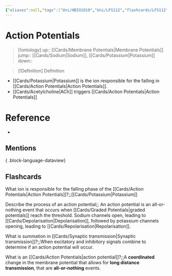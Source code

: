 ```yaml
---
{"aliases":null,"tags":["Uni/HBIO1010","Uni/LFS112","flashcards/LFS112"],"dg-publish":true,"permalink":"/cards/action-potentials/","dgPassFrontmatter":true}
---
```


# Action Potentials

> [!ontology]
> up:: [[Cards/Membrane Potentials\|Membrane Potentials]]
> jump:: [[Cards/Sodium\|Sodium]], [[Cards/Potassium\|Potassium]]
> down:: 

> [!Definition] Definition

- [[Cards/Potassium\|Potassium]] is the ion responsible for the falling in [[Cards/Action Potentials\|Action Potentials]].
- [[Cards/Acetylcholine\|ACh]] triggers [[Cards/Action Potentials\|Action Potentials]]

<style> .container {font-family: sans-serif; text-align: center;} .button-wrapper button {z-index: 1;height: 40px; width: 100px; margin: 10px;padding: 5px;} .excalidraw .App-menu_top .buttonList { display: flex;} .excalidraw-wrapper { height: 800px; margin: 50px; position: relative;} :root[dir="ltr"] .excalidraw .layer-ui__wrapper .zen-mode-transition.App-menu_bottom--transition-left {transform: none;} </style><script src="https://cdn.jsdelivr.net/npm/react@17/umd/react.production.min.js"></script><script src="https://cdn.jsdelivr.net/npm/react-dom@17/umd/react-dom.production.min.js"></script><script type="text/javascript" src="https://cdn.jsdelivr.net/npm/@excalidraw/excalidraw@0/dist/excalidraw.production.min.js"></script><div id="Action_Potential_Diagramexcalidraw.md1"></div><script>(function(){const InitialData={"type":"excalidraw","version":2,"source":"https://github.com/zsviczian/obsidian-excalidraw-plugin/releases/tag/1.9.7","elements":[{"type":"line","version":45,"versionNonce":1487121664,"isDeleted":false,"id":"n-dHpp_m-J9vzDuZoej8x","fillStyle":"hachure","strokeWidth":2,"strokeStyle":"dashed","roughness":1,"opacity":100,"angle":0,"x":249,"y":-34.5,"strokeColor":"#1e1e1e","backgroundColor":"transparent","width":603,"height":0,"seed":944991488,"groupIds":[],"frameId":null,"roundness":{"type":2},"boundElements":[],"updated":1688605141927,"link":null,"locked":false,"startBinding":null,"endBinding":null,"lastCommittedPoint":null,"startArrowhead":null,"endArrowhead":null,"points":[[0,0],[-603,0]]},{"type":"ellipse","version":89,"versionNonce":1463173888,"isDeleted":false,"id":"2-aHP8RbmEWjT8_rTvCj4","fillStyle":"cross-hatch","strokeWidth":2,"strokeStyle":"solid","roughness":1,"opacity":100,"angle":0,"x":-264,"y":-148.5,"strokeColor":"#1e1e1e","backgroundColor":"#fa5252","width":44,"height":44,"seed":913941248,"groupIds":[],"frameId":null,"roundness":{"type":2},"boundElements":[],"updated":1688605293558,"link":null,"locked":false},{"type":"ellipse","version":98,"versionNonce":2097316608,"isDeleted":false,"id":"ByBaWLipIJtvDqns-Qukb","fillStyle":"cross-hatch","strokeWidth":2,"strokeStyle":"solid","roughness":1,"opacity":100,"angle":0,"x":-151.08270324674396,"y":-188.35056561485837,"strokeColor":"#1e1e1e","backgroundColor":"#fa5252","width":44,"height":44,"seed":2090885888,"groupIds":[],"frameId":null,"roundness":{"type":2},"boundElements":[],"updated":1688605327564,"link":null,"locked":false},{"type":"ellipse","version":109,"versionNonce":731213056,"isDeleted":false,"id":"VKj4tCB3GH0iCsK-4zwmO","fillStyle":"cross-hatch","strokeWidth":2,"strokeStyle":"solid","roughness":1,"opacity":100,"angle":0,"x":-24.496703018446112,"y":-135.73637242796332,"strokeColor":"#1e1e1e","backgroundColor":"#fa5252","width":44,"height":44,"seed":748367104,"groupIds":[],"frameId":null,"roundness":{"type":2},"boundElements":[],"updated":1688605330453,"link":null,"locked":false},{"type":"ellipse","version":117,"versionNonce":1066487040,"isDeleted":false,"id":"UaBVEn65uniXQ2ZL829qy","fillStyle":"cross-hatch","strokeWidth":2,"strokeStyle":"solid","roughness":1,"opacity":100,"angle":0,"x":31.333655691988213,"y":-207.7485932782142,"strokeColor":"#1e1e1e","backgroundColor":"#fa5252","width":44,"height":44,"seed":344187648,"groupIds":[],"frameId":null,"roundness":{"type":2},"boundElements":[],"updated":1688605332588,"link":null,"locked":false},{"type":"ellipse","version":129,"versionNonce":460975360,"isDeleted":false,"id":"tY8sM0eAkhvF2NefHjnGK","fillStyle":"cross-hatch","strokeWidth":2,"strokeStyle":"solid","roughness":1,"opacity":100,"angle":0,"x":101.63675925834917,"y":-127.79699314123548,"strokeColor":"#1e1e1e","backgroundColor":"#fa5252","width":44,"height":44,"seed":917897984,"groupIds":[],"frameId":null,"roundness":{"type":2},"boundElements":[],"updated":1688605335032,"link":null,"locked":false},{"type":"ellipse","version":155,"versionNonce":1466835712,"isDeleted":false,"id":"5z30ELSIgkwKQUm2Q9tKF","fillStyle":"cross-hatch","strokeWidth":2,"strokeStyle":"solid","roughness":1,"opacity":100,"angle":0,"x":-306.46829655297273,"y":62.798122588785816,"strokeColor":"#1e1e1e","backgroundColor":"#15aabf","width":44,"height":44,"seed":1337216256,"groupIds":[],"frameId":null,"roundness":{"type":2},"boundElements":[],"updated":1688605360145,"link":null,"locked":false},{"type":"ellipse","version":166,"versionNonce":1156304128,"isDeleted":false,"id":"8plX__phXv0MiV50Qfvjx","fillStyle":"cross-hatch","strokeWidth":2,"strokeStyle":"solid","roughness":1,"opacity":100,"angle":0,"x":-216.56863929059966,"y":14.788782384597255,"strokeColor":"#1e1e1e","backgroundColor":"#15aabf","width":44,"height":44,"seed":943295744,"groupIds":[],"frameId":null,"roundness":{"type":2},"boundElements":[],"updated":1688605363701,"link":null,"locked":false},{"type":"ellipse","version":175,"versionNonce":548512512,"isDeleted":false,"id":"MS_RVWfxkfCCPj2I7XvlD","fillStyle":"cross-hatch","strokeWidth":2,"strokeStyle":"solid","roughness":1,"opacity":100,"angle":0,"x":-132.14156129277268,"y":67.4749006480568,"strokeColor":"#1e1e1e","backgroundColor":"#15aabf","width":44,"height":44,"seed":709067520,"groupIds":[],"frameId":null,"roundness":{"type":2},"boundElements":[],"updated":1688605365628,"link":null,"locked":false},{"type":"ellipse","version":187,"versionNonce":712442624,"isDeleted":false,"id":"2XFYLRXqE7ENzi-EG-Jkk","fillStyle":"cross-hatch","strokeWidth":2,"strokeStyle":"solid","roughness":1,"opacity":100,"angle":0,"x":-44.430935736218146,"y":22.749108002595733,"strokeColor":"#1e1e1e","backgroundColor":"#15aabf","width":44,"height":44,"seed":921570560,"groupIds":[],"frameId":null,"roundness":{"type":2},"boundElements":[],"updated":1688605367703,"link":null,"locked":false},{"type":"ellipse","version":197,"versionNonce":605602560,"isDeleted":false,"id":"EIuJtpmRipG93ecHZGo4o","fillStyle":"cross-hatch","strokeWidth":2,"strokeStyle":"solid","roughness":1,"opacity":100,"angle":0,"x":50.94130079070095,"y":72.15167870732756,"strokeColor":"#1e1e1e","backgroundColor":"#15aabf","width":44,"height":44,"seed":514764032,"groupIds":[],"frameId":null,"roundness":{"type":2},"boundElements":[],"updated":1688605369394,"link":null,"locked":false},{"type":"ellipse","version":221,"versionNonce":99345152,"isDeleted":false,"id":"ElaaRmtyK3Jv0_1F8YMIH","fillStyle":"cross-hatch","strokeWidth":2,"strokeStyle":"solid","roughness":1,"opacity":100,"angle":0,"x":160.54224340543993,"y":3.3465372978636765,"strokeColor":"#1e1e1e","backgroundColor":"#15aabf","width":44,"height":44,"seed":1493757184,"groupIds":[],"frameId":null,"roundness":{"type":2},"boundElements":[],"updated":1688605371938,"link":null,"locked":false},{"type":"text","version":60,"versionNonce":1236321024,"isDeleted":false,"id":"v7GEUqg7","fillStyle":"cross-hatch","strokeWidth":1,"strokeStyle":"solid","roughness":1,"opacity":100,"angle":0,"x":-79.61014887547702,"y":-264.52032412575306,"strokeColor":"#1e1e1e","backgroundColor":"#fa5252","width":52.97599792480469,"height":35,"seed":44884,"groupIds":[],"frameId":null,"roundness":{"type":1},"boundElements":[],"updated":1688605324357,"link":"[[Cards/Extracellular Fluid\|Extracellular Fluid]]","locked":false,"fontSize":28,"fontFamily":1,"text":"ECF","rawText":"[[Cards/Extracellular Fluid\|ECF]]","textAlign":"left","verticalAlign":"middle","containerId":null,"originalText":"ECF","lineHeight":1.25,"baseline":24},{"type":"text","version":35,"versionNonce":166677760,"isDeleted":false,"id":"OebLy1bt","fillStyle":"cross-hatch","strokeWidth":1,"strokeStyle":"solid","roughness":1,"opacity":100,"angle":0,"x":-74.400219881221,"y":187.26713741073848,"strokeColor":"#1e1e1e","backgroundColor":"#15aabf","width":49.36399841308594,"height":35,"seed":71739,"groupIds":[],"frameId":null,"roundness":{"type":1},"boundElements":[],"updated":1688605441652,"link":"[[Cards/Intracellular Fluid\|Intracellular Fluid]]","locked":false,"fontSize":28,"fontFamily":1,"text":"ICF","rawText":"[[Cards/Intracellular Fluid\|ICF]]","textAlign":"left","verticalAlign":"middle","containerId":null,"originalText":"ICF","lineHeight":1.25,"baseline":24},{"type":"text","version":25,"versionNonce":589753600,"isDeleted":false,"id":"EYxXHE4Y","fillStyle":"cross-hatch","strokeWidth":1,"strokeStyle":"solid","roughness":1,"opacity":100,"angle":0,"x":248.20267898128247,"y":-175.84253231134022,"strokeColor":"#1e1e1e","backgroundColor":"#15aabf","width":63.02000045776367,"height":25,"seed":43016,"groupIds":[],"frameId":null,"roundness":{"type":1},"boundElements":[],"updated":1688605475787,"link":"[[Cards/Sodium\|Sodium]]","locked":false,"fontSize":20,"fontFamily":1,"text":"Sodium","rawText":"[[Cards/Sodium\|Sodium]]","textAlign":"left","verticalAlign":"middle","containerId":null,"originalText":"Sodium","lineHeight":1.25,"baseline":17},{"type":"text","version":44,"versionNonce":952787712,"isDeleted":false,"id":"bT1BYodk","fillStyle":"cross-hatch","strokeWidth":1,"strokeStyle":"solid","roughness":1,"opacity":100,"angle":0,"x":204.9871735034913,"y":110.47861201971398,"strokeColor":"#1e1e1e","backgroundColor":"#15aabf","width":99.05999755859375,"height":25,"seed":80848,"groupIds":[],"frameId":null,"roundness":{"type":1},"boundElements":[],"updated":1688605475787,"link":"[[Cards/Potassium\|Potassium]]","locked":false,"fontSize":20,"fontFamily":1,"text":"Potassium","rawText":"[[Cards/Potassium\|Potassium]]","textAlign":"left","verticalAlign":"middle","containerId":null,"originalText":"Potassium","lineHeight":1.25,"baseline":17}],"appState":{"theme":"dark","viewBackgroundColor":"#ffffff","currentItemStrokeColor":"#1e1e1e","currentItemBackgroundColor":"#15aabf","currentItemFillStyle":"cross-hatch","currentItemStrokeWidth":2,"currentItemStrokeStyle":"solid","currentItemRoughness":1,"currentItemOpacity":100,"currentItemFontFamily":1,"currentItemFontSize":20,"currentItemTextAlign":"left","currentItemStartArrowhead":null,"currentItemEndArrowhead":"arrow","scrollX":566.0552714989274,"scrollY":455.4547046786936,"zoom":{"value":0.8786182923466818},"currentItemRoundness":"round","gridSize":null,"currentStrokeOptions":null,"previousGridSize":null},"files":{}};InitialData.scrollToContent=true;App=()=>{const e=React.useRef(null),t=React.useRef(null),[n,i]=React.useState({width:void 0,height:void 0});return React.useEffect(()=>{i({width:t.current.getBoundingClientRect().width,height:t.current.getBoundingClientRect().height});const e=()=>{i({width:t.current.getBoundingClientRect().width,height:t.current.getBoundingClientRect().height})};return window.addEventListener("resize",e),()=>window.removeEventListener("resize",e)},[t]),React.createElement(React.Fragment,null,React.createElement("div",{className:"excalidraw-wrapper",ref:t},React.createElement(ExcalidrawLib.Excalidraw,{ref:e,width:n.width,height:n.height,initialData:InitialData,viewModeEnabled:!0,zenModeEnabled:!0,gridModeEnabled:!1})))},excalidrawWrapper=document.getElementById("Action_Potential_Diagramexcalidraw.md1");ReactDOM.render(React.createElement(App),excalidrawWrapper);})();</script>

# Reference

- 

## Mentions


{ .block-language-dataview}

## Flashcards

What ion is responsible for the falling phase of the [[Cards/Action Potentials\|Action Potentials]]?;;[[Cards/Potassium\|Potassium]]
<!--SR:!2024-12-14,222,230-->

Describe the process of an action potential;; An action potential is an all-or-nothing event that occurs when [[Cards/Graded Potentials\|graded potentials]] reach the threshold. Sodium channels open, leading to [[Cards/Depolarisation\|Depolarisation]], followed by potassium channels opening, leading to [[Cards/Repolarisation\|Repolarisation]].
<!--SR:!2023-10-29,8,167-->

What is summation in [[Cards/Synaptic transmission\|Synaptic transmission]]?;;When excitatory and inhibitory signals combine to determine if an action potential will occur.
<!--SR:!2024-05-08,2,168-->

What is an [[Cards/Action Potentials\|action potential]]?;;A **coordinated** change in the membrane potential that allows for **long distance transmission**, that are **all-or-nothing** events.
<!--SR:!2024-05-15,9,170-->